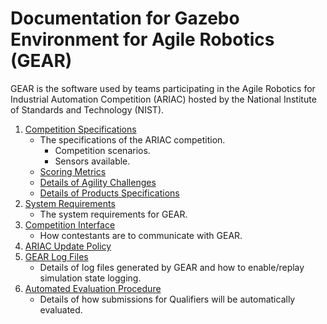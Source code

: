# Documentation for Gazebo Environment for Agile Robotics (GEAR)

GEAR is the software used by teams participating in the Agile Robotics for Industrial Automation Competition (ARIAC) hosted by the National Institute of Standards and Technology (NIST).

1. [Competition Specifications](https://bitbucket.org/osrf/ariac/wiki/2018/competition_specifications)
    * The specifications of the ARIAC competition.
        * Competition scenarios.
        * Sensors available.
    * [Scoring Metrics](https://bitbucket.org/osrf/ariac/wiki/2018/scoring)
    * [Details of Agility Challenges](https://bitbucket.org/osrf/ariac/wiki/2018/agility_challenges)
    * [Details of Products Specifications](https://bitbucket.org/osrf/ariac/wiki/2018/frame_specifications)
1. [System Requirements](https://bitbucket.org/osrf/ariac/wiki/2018/system_requirements)
    * The system requirements for GEAR.
1. [Competition Interface](https://bitbucket.org/osrf/ariac/wiki/2018/competition_interface_documentation)
    * How contestants are to communicate with GEAR.
1. [ARIAC Update Policy](https://bitbucket.org/osrf/ariac/wiki/2018/update_policy)
1. [GEAR Log Files](https://bitbucket.org/osrf/ariac/wiki/2018/logging)
    * Details of log files generated by GEAR and how to enable/replay simulation state logging.
1. [Automated Evaluation Procedure](https://bitbucket.org/osrf/ariac/wiki/2018/automated_evaluation)
    * Details of how submissions for Qualifiers will be automatically evaluated.